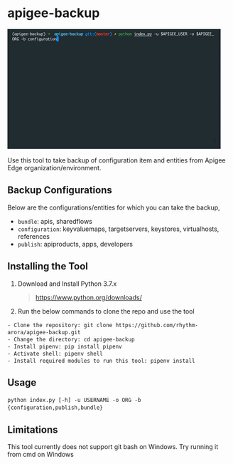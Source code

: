 # apigee-backup
![](demo.gif)

Use this tool to take backup of configuration item and entities from Apigee Edge organization/environment.


## Backup Configurations

Below are the configurations/entities for which you can take the backup,

- `bundle`: apis, sharedflows
- `configuration`: keyvaluemaps, targetservers, keystores, virtualhosts, references
- `publish`: apiproducts, apps, developers

## Installing the Tool

1. Download and Install Python 3.7.x
    > <https://www.python.org/downloads/>

2. Run the below commands to clone the repo and use the tool
```
- Clone the repository: git clone https://github.com/rhythm-arora/apigee-backup.git
- Change the directory: cd apigee-backup
- Install pipenv: pip install pipenv
- Activate shell: pipenv shell
- Install required modules to run this tool: pipenv install
```

## Usage

`python index.py [-h] -u USERNAME -o ORG -b {configuration,publish,bundle}`

## Limitations

This tool currently does not support git bash on Windows. Try running it from cmd on Windows

